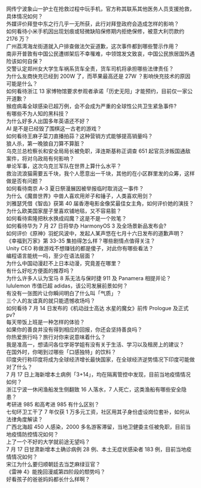 网传宁波象山一护士在抢救过程中玩手机，官方称其联系其他医务人员支援抢救，具体情况如何？  
外媒评价拜登中东之行几乎一无所获，此行对拜登政府会造成怎样的影响？  
如何看待小米手机因出现划痕或轻微缺陷保修期内拒绝保修，被意大利罚款约 2176 万？  
广州荔湾海龙街道就入户排查做法欠妥道歉，这次事件都到哪些警示作用？  
南非开普敦有中国公民遭绑架后不幸罹难，中领馆发文致哀，中国公民旅居国外遇险该如何自保？  
交警认定郑州女大学生车祸系货车全责，货车司机将承担哪些法律责任？  
为什么友商快充已经到 200W 了，而苹果最高还是 27W ？影响快充技术的原因可能是什么？  
如何看待浙江 13 家博物馆要求参观者承诺「历史无阳」才能预约，目前仅一家公开道歉？  
猴痘病毒全球感染已超万例，会不会成为严重的全球性公共卫生紧急事件?  
有哪些不为人知的黑科技？  
为什么好多人出国多年英语还不好？  
AI 是不是已经毁了围棋这一古老的游戏？  
如何看待王麻子菜刀直播拍蒜？这种营销方式能够提高销量吗？  
狼人杀，第一晚狼自刀算不算脏？  
乌克兰总检察长和安全局局长被免职，泽连斯基称正调查 651 起官员涉叛国通敌案件，将对乌政局有何影响？  
单论军事，这次乌克兰军队在世界上算什么水平？  
救治流浪猫需要五千块，我个人愿意出一千块，其他的在小区群里发的众筹，这样做是否有问题？  
如何看待南京 A-3 夏日祭漫展因被举报临时取消这一事件？  
为什么《魔兽世界》中兽人喜欢用斧子和锤子，人类喜欢用剑？  
刘雅瑟凭借《智齿》获第 40 届香港电影金像奖最佳女主角，如何评价她的演技？  
为什么欧美国家屋子里喜欢铺地毯，又不容易脏？  
如何看待索隆把秋水换成阎魔？这是不是一个败笔？  
如何看待华为 7 月 27 日将举办 HarmonyOS 3 及全场景新品发布会?  
如何评价《原神》羽蛇风波中，发起人某声悠在七月十六日发布的道歉声明？  
《幸福到万家》第 33-35 集拍得怎么样？哪些剧情点值得关注？  
Unity CEO 称做游戏不想赚钱的都是傻子，对此你有哪些看法？  
编程语言能统一吗，至少在语法层面？  
为什么中国动漫赶不上日本动漫，究竟差在哪里？  
有什么好吃方便面的推荐吗？  
为什么许多人认为宝马 8 系无法与保时捷 911 及 Panamera 相提并论？  
lululemon 市值已超 adidas，该公司发展前景如何？  
有没有一张图片让你瞬间明白了什么叫「气质」？  
三个人的友谊真的就只能遗憾收场吗？  
如何看待 7 月 14 日发布的《机动战士高达 水星的魔女》前传 Prologue 及正式 pv?  
每天带饭上班是一种怎样的体验？  
如果你的善良并没有得到相应的回报，你还会坚持善良吗？  
你热爱旅行吗？旅行对你来说意味着什么？  
我是准高一，想请问各位学哥学姐有没有关于生活、学习以及租房上的建议？  
在国外时，你喝到过哪些「口感独特」的饮料？  
印度央行称印度将成为全球经济增长最快国家，在全球经济逆势情况下印度可能做对了什么？  
7 月 17 日上海新增本土病例「3+14」，均在隔离管控中发现，目前当地疫情情况如何？  
浙江宁波一休闲渔船发生侧翻致 16 人落水，7 人死亡，这类渔船有哪些安全隐患？  
考研进 985 和高考进 985 有什么区别？  
七旬环卫工干了 7 年仅获 1 万多元工资，社区用其子身份虚设岗位套补，如何从法律角度解读？  
广西北海超 450 人感染，2000 多名游客滞留，当地卫健委主任被免职，目前当地疫情防控情况如何？  
上了一个不好的大学就前途无望吗？  
7 月 17 日甘肃新增本土确诊病例 28 例、本土无症状感染者 183 例，目前当地疫情情况如何？  
宋江为什么要归顺朝廷去当芝麻绿豆官？  
《雷神 4》能挽回漫威第四阶段的颓势吗？  
好看孩子的爸爸妈妈都长什么样啊？  
